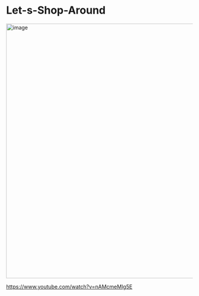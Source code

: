 # Let-s-Shop-Around

<img width="687" alt="image" src="https://github.com/zhengshunze/Let-s-Shop-Around/assets/77151276/56418aa6-7460-4e6c-8797-826503d7d556">

https://www.youtube.com/watch?v=nAMcmeMlg5E
